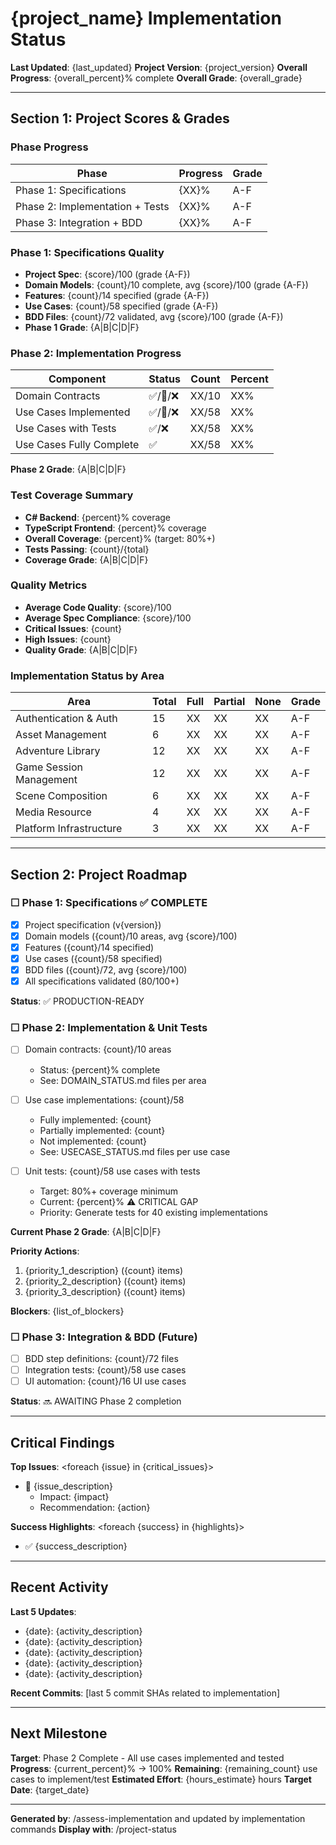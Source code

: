 # {project_name} Implementation Status

**Last Updated**: {last_updated}
**Project Version**: {project_version}
**Overall Progress**: {overall_percent}% complete
**Overall Grade**: {overall_grade}

---

## Section 1: Project Scores & Grades

### Phase Progress

| Phase | Progress | Grade |
|-------|----------|-------|
| Phase 1: Specifications | {XX}% | A-F |
| Phase 2: Implementation + Tests | {XX}% | A-F |
| Phase 3: Integration + BDD | {XX}% | A-F |

### Phase 1: Specifications Quality
- **Project Spec**: {score}/100 (grade {A-F})
- **Domain Models**: {count}/10 complete, avg {score}/100 (grade {A-F})
- **Features**: {count}/14 specified (grade {A-F})
- **Use Cases**: {count}/58 specified (grade {A-F})
- **BDD Files**: {count}/72 validated, avg {score}/100 (grade {A-F})
- **Phase 1 Grade**: {A|B|C|D|F}

### Phase 2: Implementation Progress

| Component | Status | Count | Percent |
|-----------|--------|-------|---------|
| Domain Contracts | ✅/🔨/❌ | XX/10 | XX% |
| Use Cases Implemented | ✅/🔨/❌ | XX/58 | XX% |
| Use Cases with Tests | ✅/❌ | XX/58 | XX% |
| Use Cases Fully Complete | ✅ | XX/58 | XX% |

**Phase 2 Grade**: {A|B|C|D|F}

### Test Coverage Summary
- **C# Backend**: {percent}% coverage
- **TypeScript Frontend**: {percent}% coverage
- **Overall Coverage**: {percent}% (target: 80%+)
- **Tests Passing**: {count}/{total}
- **Coverage Grade**: {A|B|C|D|F}

### Quality Metrics
- **Average Code Quality**: {score}/100
- **Average Spec Compliance**: {score}/100
- **Critical Issues**: {count}
- **High Issues**: {count}
- **Quality Grade**: {A|B|C|D|F}

### Implementation Status by Area

| Area | Total | Full | Partial | None | Grade |
|------|-------|------|---------|------|-------|
| Authentication & Auth | 15 | XX | XX | XX | A-F |
| Asset Management | 6 | XX | XX | XX | A-F |
| Adventure Library | 12 | XX | XX | XX | A-F |
| Game Session Management | 12 | XX | XX | XX | A-F |
| Scene Composition | 6 | XX | XX | XX | A-F |
| Media Resource | 4 | XX | XX | XX | A-F |
| Platform Infrastructure | 3 | XX | XX | XX | A-F |

---

## Section 2: Project Roadmap

### ☐ Phase 1: Specifications ✅ COMPLETE
- [x] Project specification (v{version})
- [x] Domain models ({count}/10 areas, avg {score}/100)
- [x] Features ({count}/14 specified)
- [x] Use cases ({count}/58 specified)
- [x] BDD files ({count}/72, avg {score}/100)
- [x] All specifications validated (80/100+)

**Status**: ✅ PRODUCTION-READY

### ☐ Phase 2: Implementation & Unit Tests
- [ ] Domain contracts: {count}/10 areas
  - Status: {percent}% complete
  - See: DOMAIN_STATUS.md files per area

- [ ] Use case implementations: {count}/58
  - Fully implemented: {count}
  - Partially implemented: {count}
  - Not implemented: {count}
  - See: USECASE_STATUS.md files per use case

- [ ] Unit tests: {count}/58 use cases with tests
  - Target: 80%+ coverage minimum
  - Current: {percent}% ⚠️ CRITICAL GAP
  - Priority: Generate tests for 40 existing implementations

**Current Phase 2 Grade**: {A|B|C|D|F}

**Priority Actions**:
1. {priority_1_description} ({count} items)
2. {priority_2_description} ({count} items)
3. {priority_3_description} ({count} items)

**Blockers**: {list_of_blockers}

### ☐ Phase 3: Integration & BDD (Future)
- [ ] BDD step definitions: {count}/72 files
- [ ] Integration tests: {count}/58 use cases
- [ ] UI automation: {count}/16 UI use cases

**Status**: 🔜 AWAITING Phase 2 completion

---

## Critical Findings

**Top Issues**:
<foreach {issue} in {critical_issues}>
- 🔴 {issue_description}
  - Impact: {impact}
  - Recommendation: {action}
</foreach>

**Success Highlights**:
<foreach {success} in {highlights}>
- ✅ {success_description}
</foreach>

---

## Recent Activity

**Last 5 Updates**:
- {date}: {activity_description}
- {date}: {activity_description}
- {date}: {activity_description}
- {date}: {activity_description}
- {date}: {activity_description}

**Recent Commits**: [last 5 commit SHAs related to implementation]

---

## Next Milestone

**Target**: Phase 2 Complete - All use cases implemented and tested
**Progress**: {current_percent}% → 100%
**Remaining**: {remaining_count} use cases to implement/test
**Estimated Effort**: {hours_estimate} hours
**Target Date**: {target_date}

---

**Generated by**: /assess-implementation and updated by implementation commands
**Display with**: /project-status
